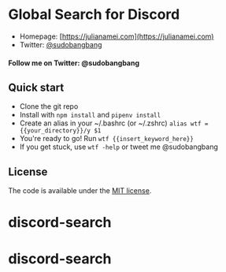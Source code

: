 # Global Search for Discord

* Homepage: [https://julianamei.com](https://julianamei.com)
* Twitter: [@sudobangbang](https://twitter.com/sudobangbang)

#### Follow me on Twitter: @sudobangbang

## Quick start

- Clone the git repo
- Install with `npm install` and `pipenv install`
- Create an alias in your ~/.bashrc (or ~/.zshrc)  `alias wtf = {{your_directory}}/y $1`
- You're ready to go! Run `wtf {{insert_keyword_here}}`
- If you get stuck, use `wtf -help` or tweet me @sudobangbang


## License

The code is available under the [MIT license](LICENSE.txt).
# discord-search
# discord-search
